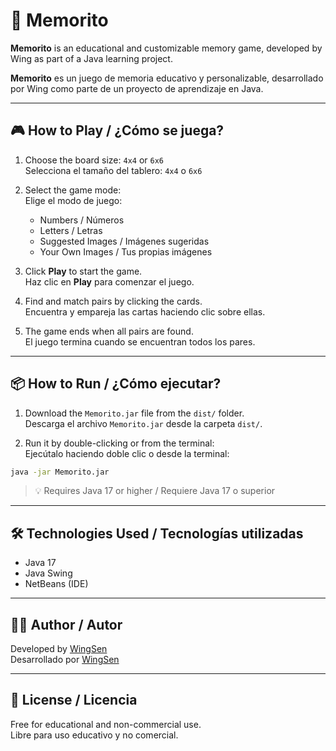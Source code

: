 # 🧠 Memorito

**Memorito** is an educational and customizable memory game, developed by Wing as part of a Java learning project.

**Memorito** es un juego de memoria educativo y personalizable, desarrollado por Wing como parte de un proyecto de aprendizaje en Java.

---

## 🎮 How to Play / ¿Cómo se juega?

1. Choose the board size: `4x4` or `6x6`  
   Selecciona el tamaño del tablero: `4x4` o `6x6`

2. Select the game mode:  
   Elige el modo de juego:
   - Numbers / Números
   - Letters / Letras
   - Suggested Images / Imágenes sugeridas
   - Your Own Images / Tus propias imágenes

3. Click **Play** to start the game.  
   Haz clic en **Play** para comenzar el juego.

4. Find and match pairs by clicking the cards.  
   Encuentra y empareja las cartas haciendo clic sobre ellas.

5. The game ends when all pairs are found.  
   El juego termina cuando se encuentran todos los pares.

---

## 📦 How to Run / ¿Cómo ejecutar?

1. Download the `Memorito.jar` file from the `dist/` folder.  
   Descarga el archivo `Memorito.jar` desde la carpeta `dist/`.

2. Run it by double-clicking or from the terminal:  
   Ejecútalo haciendo doble clic o desde la terminal:

```bash
java -jar Memorito.jar
```

> 💡 Requires Java 17 or higher / Requiere Java 17 o superior

---

## 🛠️ Technologies Used / Tecnologías utilizadas

- Java 17
- Java Swing
- NetBeans (IDE)

---

## 👨‍💻 Author / Autor

Developed by [WingSen](https://github.com/WingDarkSen)  
Desarrollado por [WingSen](https://github.com/WingDarkSen)

---

## 📜 License / Licencia

Free for educational and non-commercial use.  
Libre para uso educativo y no comercial.
